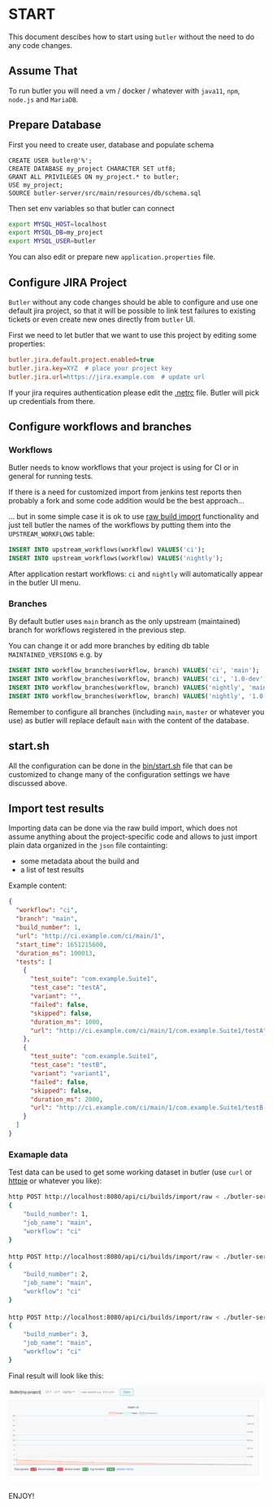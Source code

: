 # START

This document descibes how to start using `butler`
without the need to do any code changes.

## Assume That

To run butler you will need a vm / docker / whatever
with `java11`, `npm`, `node.js` and `MariaDB`.

## Prepare Database

First you need to create user, database and populate schema

    CREATE USER butler@'%';
    CREATE DATABASE my_project CHARACTER SET utf8;
    GRANT ALL PRIVILEGES ON my_project.* to butler;
    USE my_project;
    SOURCE butler-server/src/main/resources/db/schema.sql

Then set env variables so that butler can connect

```bash
export MYSQL_HOST=localhost
export MYSQL_DB=my_project
export MYSQL_USER=butler
```

You can also edit or prepare new `application.properties` file.

## Configure JIRA Project

`Butler` without any code changes should be able to configure
and use one default jira project, so that it will be possible
to link test failures to existing tickets or even create new ones
directly from `butler` UI.

First we need to let butler that we want to use this project
by editing some properties:

```ini
butler.jira.default.project.enabled=true
butler.jira.key=XYZ  # place your project key
butler.jira.url=https://jira.example.com  # update url
```

If your jira requires authentication please edit the [.netrc](https://everything.curl.dev/usingcurl/netrc) file. Butler will pick up credentials from there.

## Configure workflows and branches

### Workflows

Butler needs to know workflows that your project
is using for CI or in general for running tests.

If there is a need for customized import from jenkins test reports then probably a fork and some code addition
would be the best approach...

... but in some simple case it is ok to use [raw build import](doc/REST-API.md)
functionality and just tell butler the names of the workflows
by putting them into the `UPSTREAM_WORKFLOWS` table:

```sql
INSERT INTO upstream_workflows(workflow) VALUES('ci');
INSERT INTO upstream_workflows(workflow) VALUES('nightly');
```

After application restart workflows: `ci` and `nightly` will automatically appear in the butler UI menu.

### Branches

By default butler uses `main` branch as the only upstream (maintained) branch for workflows registered in the previous step.

You can change it or add more branches by editing db table `MAINTAINED_VERSIONS` e.g. by

```sql
INSERT INTO workflow_branches(workflow, branch) VALUES('ci', 'main');
INSERT INTO workflow_branches(workflow, branch) VALUES('ci', '1.0-dev');
INSERT INTO workflow_branches(workflow, branch) VALUES('nightly', 'main');
INSERT INTO workflow_branches(workflow, branch) VALUES('nightly', '1.0-dev');
```

Remember to configure all branches (including `main`, `master` or whatever you use) as butler will replace default `main` with the content of the database.

## start.sh

All the configuration can be done in the [bin/start.sh](bin/start.sh) file that can be customized to change many of the configuration settings we have discussed above.

## Import test results

Importing data can be done via the raw build import,
which does not assume anything about the project-specific code
and allows to just import plain data organized in 
the `json` file containting:
- some metadata about the build and 
- a list of test results

Example content:
```json
{
  "workflow": "ci",
  "branch": "main",
  "build_number": 1,
  "url": "http://ci.example.com/ci/main/1",
  "start_time": 1651215600,
  "duration_ms": 100013,
  "tests": [
    {
      "test_suite": "com.example.Suite1",
      "test_case": "testA",
      "variant": "",
      "failed": false,
      "skipped": false,
      "duration_ms": 1000,
      "url": "http://ci.example.com/ci/main/1/com.example.Suite1/testA"
    },
    {
      "test_suite": "com.example.Suite1",
      "test_case": "testB",
      "variant": "variant1",
      "failed": false,
      "skipped": false,
      "duration_ms": 2000,
      "url": "http://ci.example.com/ci/main/1/com.example.Suite1/testB-variant1"
    }
  ]
}
```

### Examaple data

Test data can be used to get some working dataset in butler
(use `curl` or [httpie](https://httpie.io/) or whatever you like):

```bash
http POST http://localhost:8080/api/ci/builds/import/raw < ./butler-server/src/integrationTest/resources/build-ci-main-1.json --body
{
    "build_number": 1,
    "job_name": "main",
    "workflow": "ci"
}

http POST http://localhost:8080/api/ci/builds/import/raw < ./butler-server/src/integrationTest/resources/build-ci-main-2.json --body
{
    "build_number": 2,
    "job_name": "main",
    "workflow": "ci"
}

http POST http://localhost:8080/api/ci/builds/import/raw < ./butler-server/src/integrationTest/resources/build-ci-main-3.json --body
{
    "build_number": 3,
    "job_name": "main",
    "workflow": "ci"
}
```

Final result will look like this:

![final-start-result](doc/start-final-result.png)

ENJOY!